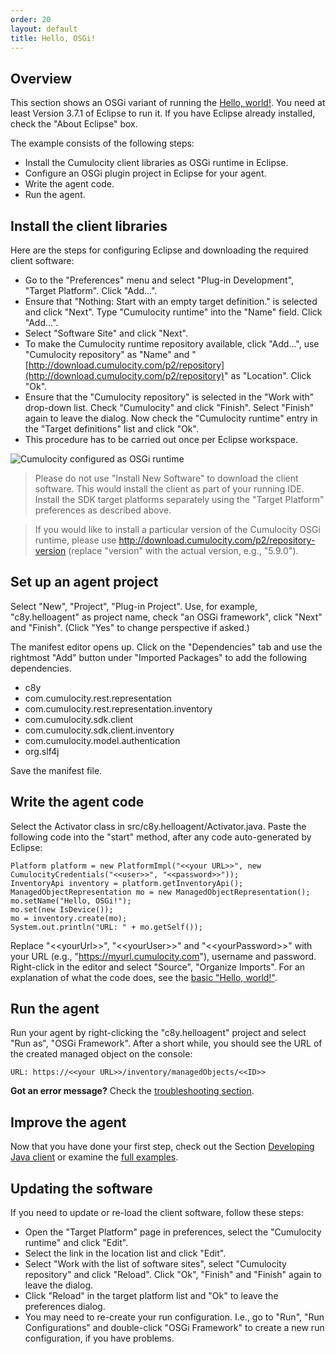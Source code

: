 ```yaml
---
order: 20
layout: default
title: Hello, OSGi!
---
```


## Overview

This section shows an OSGi variant of running the [Hello, world!](/guides/java/hello-world-basic). You need at least Version 3.7.1 of Eclipse to run it. If you have Eclipse already installed, check the "About Eclipse" box.

The example consists of the following steps:

* Install the Cumulocity client libraries as OSGi runtime in Eclipse.
* Configure an OSGi plugin project in Eclipse for your agent.
* Write the agent code.
* Run the agent.

## Install the client libraries

Here are the steps for configuring Eclipse and downloading the required client software:

-   Go to the "Preferences" menu and select "Plug-in Development", "Target Platform". Click "Add...".
-   Ensure that "Nothing: Start with an empty target definition." is selected and click "Next". Type "Cumulocity runtime" into the "Name" field. Click "Add...".
-   Select "Software Site" and click "Next".
-   To make the Cumulocity runtime repository available, click "Add...", use "Cumulocity repository" as "Name" and "[http://download.cumulocity.com/p2/repository](http://download.cumulocity.com/p2/repository)" as "Location". Click "Ok".
-   Ensure that the "Cumulocity repository" is selected in the "Work with" drop-down list. Check "Cumulocity" and click "Finish". Select "Finish" again to leave the dialog. Now check the "Cumulocity runtime" entry in the "Target definitions" list and click "Ok".
-   This procedure has to be carried out once per Eclipse workspace.

![Cumulocity configured as OSGi runtime](/images/guides/java/eclipse.png)

> Please do not use "Install New Software" to download the client software. This would install the client as part of your running IDE. Install the SDK target platforms separately using the "Target Platform" preferences as described above.

> If you would like to install a particular version of the Cumulocity OSGi runtime, please use http://download.cumulocity.com/p2/repository-version (replace "version" with the actual version, e.g., "5.9.0").

## Set up an agent project

Select "New", "Project", "Plug-in Project". Use, for example, "c8y.helloagent" as project name, check "an OSGi framework", click "Next" and "Finish". (Click "Yes" to change perspective if asked.)

The manifest editor opens up. Click on the "Dependencies" tab and use the rightmost "Add" button under "Imported Packages" to add the following dependencies.

-   c8y
-   com.cumulocity.rest.representation
-   com.cumulocity.rest.representation.inventory
-   com.cumulocity.sdk.client
-   com.cumulocity.sdk.client.inventory
-   com.cumulocity.model.authentication
-   org.slf4j

Save the manifest file.

## Write the agent code

Select the Activator class in src/c8y.helloagent/Activator.java. Paste the following code into the "start" method, after any code auto-generated by Eclipse:

	Platform platform = new PlatformImpl("<<your URL>>", new CumulocityCredentials("<<user>>", "<<password>>"));
	InventoryApi inventory = platform.getInventoryApi();
	ManagedObjectRepresentation mo = new ManagedObjectRepresentation();
	mo.setName("Hello, OSGi!");
	mo.set(new IsDevice());
	mo = inventory.create(mo);
	System.out.println("URL: " + mo.getSelf());

Replace "&lt;&lt;yourUrl&gt;&gt;", "&lt;&lt;yourUser&gt;&gt;" and "&lt;&lt;yourPassword&gt;&gt;" with your URL (e.g., "https://myurl.cumulocity.com"), username and password. Right-click in the editor and select "Source", "Organize Imports". For an explanation of what the code does, see the [basic "Hello, world!"](/guides/java/hello-world-basic).

## Run the agent

Run your agent by right-clicking the "c8y.helloagent" project and select "Run as", "OSGi Framework". After a short while, you should see the URL of the created managed object on the console:

	URL: https://<<your URL>>/inventory/managedObjects/<<ID>>

**Got an error message?** Check the [troubleshooting section](/guides/java/troubleshooting).

## Improve the agent

Now that you have done your first step, check out the Section [Developing Java client](/guides/java/developing) or examine the [full examples](/guides/java/agents).

## Updating the software

If you need to update or re-load the client software, follow these steps:

-   Open the "Target Platform" page in preferences, select the "Cumulocity runtime" and click "Edit".
-   Select the link in the location list and click "Edit".
-   Select "Work with the list of software sites", select "Cumulocity repository" and click "Reload". Click "Ok", "Finish" and "Finish" again to leave the dialog.
-   Click "Reload" in the target platform list and "Ok" to leave the preferences dialog.
-   You may need to re-create your run configuration. I.e., go to "Run", "Run Configurations" and double-click "OSGi Framework" to create a new run configuration, if you have problems.

